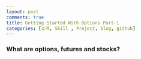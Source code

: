 ```yaml
---
layout: post
comments: true
title: Getting Started With Options Part-1
categories: [소개, Skill , Project, blog, github]
---
```


### What are options, futures and stocks?
